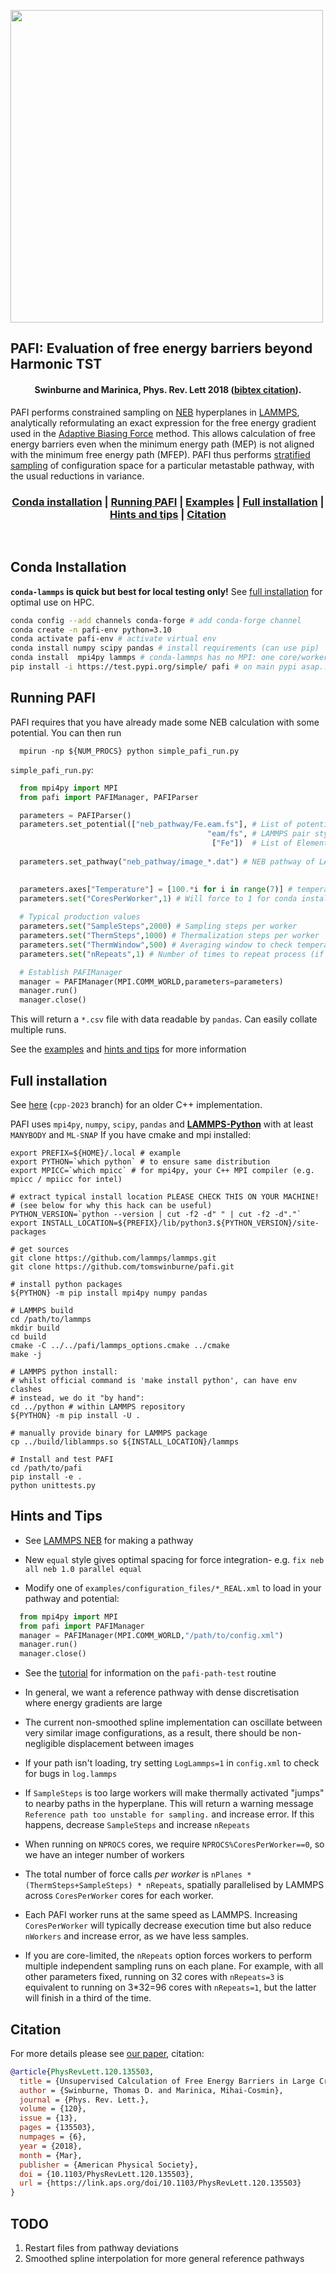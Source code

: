 <img src="https://raw.githubusercontent.com/tomswinburne/pafi/refs/heads/master/doc/pafi_title.png" width=500></img>
<h2> PAFI: Evaluation of free energy barriers beyond Harmonic TST</h2>
<h4 align="center">Swinburne and Marinica, Phys. Rev. Lett 2018 (<a href="#citation">bibtex citation</a>).</h4>
PAFI performs constrained sampling on <a href="https://docs.lammps.org/fix_neb.html" target="_new">NEB</a> hyperplanes in <a href="https://docs.lammps.org" target="_new">LAMMPS</a>, 
analytically reformulating an exact expression for the free energy gradient used in the
<a href="https://pubs.acs.org/doi/10.1021/jp506633n" target="_new">Adaptive Biasing Force</a> method.
This allows calculation of free energy barriers even when the minimum energy path (MEP)
is not aligned with the minimum free energy path (MFEP). PAFI thus performs
<a href="https://en.wikipedia.org/wiki/Stratified_sampling" target="_new">stratified sampling</a> of configuration space for a particular metastable pathway, with the usual reductions in variance.
<h3 align="center">
<a href="#quick-start">Conda installation</a>
| <a href="#running-pafi">Running PAFI</a>
| <a href="examples/README.md">Examples</a>
| <a href="#full-installation">Full installation</a>
| <a href="#hints-and-tips">Hints and tips</a>
| <a href="#citation">Citation</a>
</h3>
</br>

## Conda  Installation
**`conda-lammps` is quick but best for local testing only!** See <a href="#full-installation">full installation</a> for optimal use on HPC. 
```bash
conda config --add channels conda-forge # add conda-forge channel
conda create -n pafi-env python=3.10 
conda activate pafi-env # activate virtual env
conda install numpy scipy pandas # install requirements (can use pip)
conda install  mpi4py lammps # conda-lammps has no MPI: one core/worker!
pip install -i https://test.pypi.org/simple/ pafi # on main pypi asap....
```

## Running PAFI
PAFI requires that you have already made some NEB calculation with some potential. You can then run
```shell
  mpirun -np ${NUM_PROCS} python simple_pafi_run.py
```
`simple_pafi_run.py`:
```python
  from mpi4py import MPI
  from pafi import PAFIManager, PAFIParser

  parameters = PAFIParser()
  parameters.set_potential(["neb_pathway/Fe.eam.fs"], # List of potential files
                                            "eam/fs", # LAMMPS pair style
                                             ["Fe"])  # List of Elements
  
  parameters.set_pathway("neb_pathway/image_*.dat") # NEB pathway of LAMMPS dat files
  

  parameters.axes["Temperature"] = [100.*i for i in range(7)] # temperature range
  parameters.set("CoresPerWorker",1) # Will force to 1 for conda installation of lammps
  
  # Typical production values
  parameters.set("SampleSteps",2000) # Sampling steps per worker
  parameters.set("ThermSteps",1000) # Thermalization steps per worker
  parameters.set("ThermWindow",500) # Averaging window to check temperature
  parameters.set("nRepeats",1) # Number of times to repeat process (if CPU limited)

  # Establish PAFIManager
  manager = PAFIManager(MPI.COMM_WORLD,parameters=parameters)
  manager.run()
  manager.close()
```
This will return a `*.csv` file with data readable by `pandas`. Can easily collate multiple runs. 

See the [examples](examples/README.md.md)  and <a href="#hints-and-tips">hints and tips</a> for more information

## Full installation
See <a href="https://github.com/tomswinburne/pafi/tree/cpp-2023">here</a> (`cpp-2023` branch) for an older C++ implementation.

PAFI uses `mpi4py`, `numpy`, `scipy`, `pandas` and <b><a href="https://docs.lammps.org/Python_head.html" target="_new">LAMMPS-Python</a></b> with at least `MANYBODY` and `ML-SNAP`
If you have cmake and mpi installed:
```shell
export PREFIX=${HOME}/.local # example
export PYTHON=`which python` # to ensure same distribution
export MPICC=`which mpicc` # for mpi4py, your C++ MPI compiler (e.g. mpicc / mpiicc for intel)

# extract typical install location PLEASE CHECK THIS ON YOUR MACHINE!
# (see below for why this hack can be useful)
PYTHON_VERSION=`python --version | cut -f2 -d" " | cut -f2 -d"."`
export INSTALL_LOCATION=${PREFIX}/lib/python3.${PYTHON_VERSION}/site-packages

# get sources
git clone https://github.com/lammps/lammps.git
git clone https://github.com/tomswinburne/pafi.git

# install python packages
${PYTHON} -m pip install mpi4py numpy pandas

# LAMMPS build 
cd /path/to/lammps
mkdir build
cd build
cmake -C ../../pafi/lammps_options.cmake ../cmake
make -j

# LAMMPS python install: 
# whilst official command is 'make install python', can have env clashes
# instead, we do it "by hand":
cd ../python # within LAMMPS repository
${PYTHON} -m pip install -U .

# manually provide binary for LAMMPS package
cp ../build/liblammps.so ${INSTALL_LOCATION}/lammps

# Install and test PAFI
cd /path/to/pafi
pip install -e .
python unittests.py
```

## Hints and Tips
- See <a href="http://lammps.sandia.gov/doc/neb.html" target="_new">LAMMPS NEB</a> for making a pathway

- New `equal` style gives optimal spacing for force integration- e.g. `fix neb all neb 1.0 parallel equal`

- Modify one of `examples/configuration_files/*_REAL.xml` to load in your pathway and potential:
```python
  from mpi4py import MPI
  from pafi import PAFIManager
  manager = PAFIManager(MPI.COMM_WORLD,"/path/to/config.xml")
  manager.run()
  manager.close()
  ```

- See the [tutorial](TUTORIAL.md) for information on the `pafi-path-test` routine

- In general, we want a reference pathway with dense discretisation where energy gradients are large

- The current non-smoothed spline implementation can oscillate between very similar image configurations, as a result, there should be non-negligible displacement between images

- If your path isn't loading, try setting `LogLammps=1` in `config.xml` to check for bugs in `log.lammps`

- If `SampleSteps` is too large workers will make thermally activated "jumps" to nearby paths in the hyperplane. This will return a warning message `Reference path too unstable for sampling.`
 and increase error. If this happens, decrease `SampleSteps` and increase `nRepeats`

- When running on `NPROCS` cores, we require `NPROCS%CoresPerWorker==0`, so we have an integer number of workers

- The total number of force calls *per worker* is `nPlanes * (ThermSteps+SampleSteps) * nRepeats`, spatially parallelised by LAMMPS across `CoresPerWorker` cores for each worker.

- Each PAFI worker runs at the same speed as LAMMPS. Increasing `CoresPerWorker` will typically decrease execution time but also reduce `nWorkers` and increase error, as we have less samples.

- If you are core-limited, the `nRepeats` option forces workers to perform multiple independent sampling runs on each plane. For example, with all other parameters fixed, running on 32 cores with `nRepeats=3` is equivalent to running on 3*32=96 cores with  `nRepeats=1`, but the latter will finish in a third of the time.


## Citation
For more details please see <a href="https://journals.aps.org/prl/abstract/10.1103/PhysRevLett.120.135503" target="_new">our paper</a>, citation:
```bibtex
@article{PhysRevLett.120.135503,
  title = {Unsupervised Calculation of Free Energy Barriers in Large Crystalline Systems},
  author = {Swinburne, Thomas D. and Marinica, Mihai-Cosmin},
  journal = {Phys. Rev. Lett.},
  volume = {120},
  issue = {13},
  pages = {135503},
  numpages = {6},
  year = {2018},
  month = {Mar},
  publisher = {American Physical Society},
  doi = {10.1103/PhysRevLett.120.135503},
  url = {https://link.aps.org/doi/10.1103/PhysRevLett.120.135503}
}
```


## TODO
1. Restart files from pathway deviations
2. Smoothed spline interpolation for more general reference pathways

